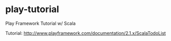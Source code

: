 play-tutorial
=============

Play Framework Tutorial w/ Scala

Tutorial: http://www.playframework.com/documentation/2.1.x/ScalaTodoList
